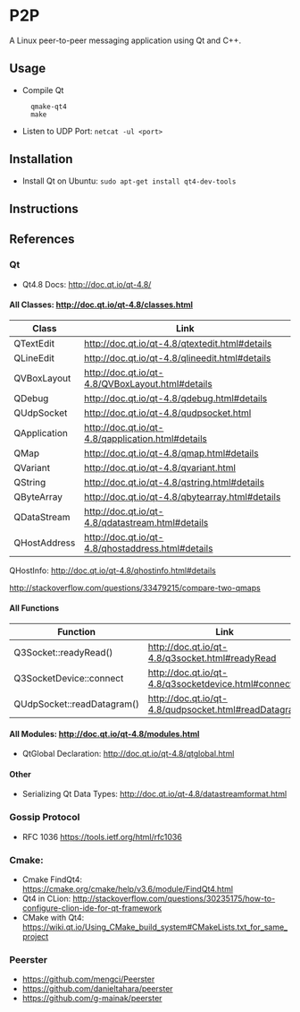 # P2P

A Linux peer-to-peer messaging application using Qt and C++.

## Usage
* Compile Qt

        qmake-qt4
        make
        
* Listen to UDP Port: `netcat -ul <port>`



## Installation
* Install Qt on Ubuntu: `sudo apt-get install qt4-dev-tools`

## Instructions
## References
### Qt 
* Qt4.8 Docs: http://doc.qt.io/qt-4.8/

#### All Classes: http://doc.qt.io/qt-4.8/classes.html

Class|Link
---|---
QTextEdit|http://doc.qt.io/qt-4.8/qtextedit.html#details
QLineEdit|http://doc.qt.io/qt-4.8/qlineedit.html#details
QVBoxLayout|http://doc.qt.io/qt-4.8/QVBoxLayout.html#details
QDebug|http://doc.qt.io/qt-4.8/qdebug.html#details
QUdpSocket|http://doc.qt.io/qt-4.8/qudpsocket.html
QApplication|http://doc.qt.io/qt-4.8/qapplication.html#details
QMap|http://doc.qt.io/qt-4.8/qmap.html#details
QVariant|http://doc.qt.io/qt-4.8/qvariant.html
QString|http://doc.qt.io/qt-4.8/qstring.html#details
QByteArray|http://doc.qt.io/qt-4.8/qbytearray.html#details
QDataStream|http://doc.qt.io/qt-4.8/qdatastream.html#details
QHostAddress|http://doc.qt.io/qt-4.8/qhostaddress.html#details
QHostInfo: http://doc.qt.io/qt-4.8/qhostinfo.html#details

http://stackoverflow.com/questions/33479215/compare-two-qmaps

#### All Functions

Function|Link
---|---
Q3Socket::readyRead()|http://doc.qt.io/qt-4.8/q3socket.html#readyRead
Q3SocketDevice::connect|http://doc.qt.io/qt-4.8/q3socketdevice.html#connect
QUdpSocket::readDatagram()|http://doc.qt.io/qt-4.8/qudpsocket.html#readDatagram

#### All Modules: http://doc.qt.io/qt-4.8/modules.html
* QtGlobal Declaration: http://doc.qt.io/qt-4.8/qtglobal.html

#### Other
* Serializing Qt Data Types: http://doc.qt.io/qt-4.8/datastreamformat.html

### Gossip Protocol
* RFC 1036 https://tools.ietf.org/html/rfc1036
      
### Cmake:
* Cmake FindQt4: https://cmake.org/cmake/help/v3.6/module/FindQt4.html
* Qt4 in CLion: http://stackoverflow.com/questions/30235175/how-to-configure-clion-ide-for-qt-framework
* CMake with Qt4: https://wiki.qt.io/Using_CMake_build_system#CMakeLists.txt_for_same_project

### Peerster
* https://github.com/mengci/Peerster
* https://github.com/danieltahara/peerster
* https://github.com/g-mainak/peerster

